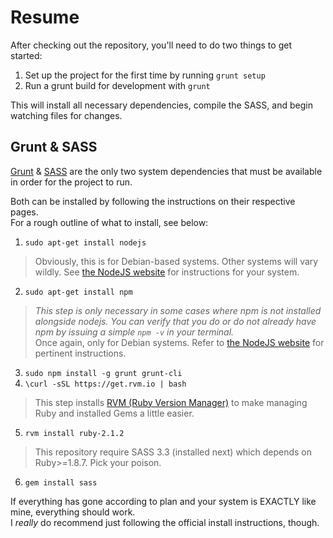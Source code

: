 Resume
======

After checking out the repository, you'll need to do two things to get started:

1. Set up the project for the first time by running `grunt setup`
2. Run a grunt build for development with `grunt`

This will install all necessary dependencies, compile the SASS, and begin watching files for changes.

Grunt & SASS
-----------------
[Grunt](http://gruntjs.com/) & [SASS](http://sass-lang.com/) are the only two system dependencies that must be available in order for the project to run.

Both can be installed by following the instructions on their respective pages.  
For a rough outline of what to install, see below:  
1. `sudo apt-get install nodejs`  
>Obviously, this is for Debian-based systems. Other systems will vary wildly. See [the NodeJS website](http://nodejs.org/) for instructions for your system.  

2. `sudo apt-get install npm`  
>*This step is only necessary in some cases where npm is not installed alongside nodejs. You can verify that you do or do not already have npm by issuing a simple `npm -v` in your terminal.*  
>Once again, only for Debian systems. Refer to [the NodeJS website](http://nodejs.org/) for pertinent instructions.

3. `sudo npm install -g grunt grunt-cli`  
4. `\curl -sSL https://get.rvm.io | bash`  
>This step installs [RVM (Ruby Version Manager)](http://rvm.io/) to make managing Ruby and installed Gems a little easier.  
5. `rvm install ruby-2.1.2`  
>This repository require SASS 3.3 (installed next) which depends on Ruby>=1.8.7. Pick your poison.  
6. `gem install sass`  

If everything has gone according to plan and your system is EXACTLY like mine, everything should work.  
I _really_ do recommend just following the official install instructions, though.